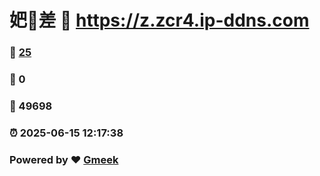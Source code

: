 # 妑🔭差 :link: https://z.zcr4.ip-ddns.com 
### :page_facing_up: [25](https://z.zcr4.ip-ddns.com/tag.html) 
### :speech_balloon: 0 
### :hibiscus: 49698 
### :alarm_clock: 2025-06-15 12:17:38 
### Powered by :heart: [Gmeek](https://github.com/Meekdai/Gmeek)
